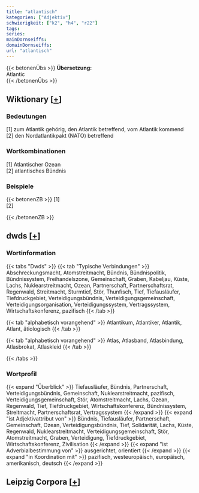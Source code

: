 ```yaml
---
title: "atlantisch"
kategorien: ["Adjektiv"]
schwierigkeit: ["k2", "h4", "r22"]
tags:
series:
mainDornseiffs:
domainDornseiffs:
url: "atlantisch"
---
```


{{< betonenÜbs >}}
**Übersetzung:**  
Atlantic  
{{< /betonenÜbs >}}

## Wiktionary [[+](https://de.wiktionary.org/wiki/atlantisch)]

### Bedeutungen
[1] zum Atlantik gehörig, den Atlantik betreffend, vom Atlantik kommend  
[2] den Nordatlantikpakt (NATO) betreffend  

### Wortkombinationen
[1] Atlantischer Ozean  
[2] atlantisches Bündnis  

### Beispiele
{{< betonenZB >}}
[1]  
[2]  

{{< /betonenZB >}}


## dwds [[+](https://www.dwds.de/wb/atlantisch)]

### Wortinformation
{{< tabs "Dwds" >}}
{{< tab "Typische Verbindungen" >}}
Abschreckungsmacht, Atomstreitmacht, Bündnis, Bündnispolitik, Bündnissystem, Freihandelszone, Gemeinschaft, Graben, Kabeljau, Küste, Lachs, Nuklearstreitmacht, Ozean, Partnerschaft, Partnerschaftsrat, Regenwald, Streitmacht, Sturmtief, Stör, Thunfisch, Tief, Tiefausläufer, Tiefdruckgebiet, Verteidigungsbündnis, Verteidigungsgemeinschaft, Verteidigungsorganisation, Verteidigungssystem, Vertragssystem, Wirtschaftskonferenz, pazifisch
{{< /tab >}}

{{< tab "alphabetisch vorangehend" >}}
Atlantikum, Atlantiker, Atlantik, Atlant, ätiologisch
{{< /tab >}}

{{< tab "alphabetisch vorangehend" >}}
Atlas, Atlasband, Atlasbindung, Atlasbrokat, Atlaskleid
{{< /tab >}}

{{< /tabs >}}

### Wortprofil
{{< expand "Überblick" >}} Tiefausläufer, Bündnis, Partnerschaft, Verteidigungsbündnis, Gemeinschaft, Nuklearstreitmacht, pazifisch, Verteidigungsgemeinschaft, Stör, Atomstreitmacht, Lachs, Ozean, Regenwald, Tief, Tiefdruckgebiet, Wirtschaftskonferenz, Bündnissystem, Streitmacht, Partnerschaftsrat, Vertragssystem {{< /expand >}}
{{< expand "ist Adjektivattribut von" >}} Bündnis, Tiefausläufer, Partnerschaft, Gemeinschaft, Ozean, Verteidigungsbündnis, Tief, Solidarität, Lachs, Küste, Regenwald, Nuklearstreitmacht, Verteidigungsgemeinschaft, Stör, Atomstreitmacht, Graben, Verteidigung, Tiefdruckgebiet, Wirtschaftskonferenz, Zivilisation {{< /expand >}}
{{< expand "ist Adverbialbestimmung von" >}} ausgerichtet, orientiert {{< /expand >}}
{{< expand "in Koordination mit" >}} pazifisch, westeuropäisch, europäisch, amerikanisch, deutsch {{< /expand >}}

## Leipzig Corpora [[+](https://corpora.uni-leipzig.de/en/res?word=atlantisch&corpusId=deu_newscrawl-public_2018)]

